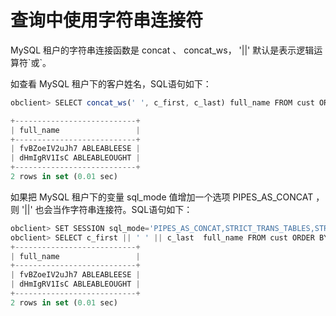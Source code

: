 查询中使用字符串连接符 
================================



MySQL 租户的字符串连接函数是 concat 、 concat_ws， '\|\|' 默认是表示逻辑运算符\`或\`。

如查看 MySQL 租户下的客户姓名，SQL语句如下：

```javascript
obclient> SELECT concat_ws(' ', c_first, c_last) full_name FROM cust ORDER BY c_last LIMIT 2;

+---------------------------+
| full_name                 |
+---------------------------+
| fvBZoeIV2uJh7 ABLEABLEESE |
| dHmIgRV1IsC ABLEABLEOUGHT |
+---------------------------+
2 rows in set (0.01 sec)
```



如果把 MySQL 租户下的变量 sql_mode 值增加一个选项 PIPES_AS_CONCAT ，则 '\|\|' 也会当作字符串连接符。SQL语句如下：

```javascript
obclient> SET SESSION sql_mode='PIPES_AS_CONCAT,STRICT_TRANS_TABLES,STRICT_ALL_TABLES';
obclient> SELECT c_first || ' ' || c_last  full_name FROM cust ORDER BY c_last LIMIT 2;
+---------------------------+
| full_name                 |
+---------------------------+
| fvBZoeIV2uJh7 ABLEABLEESE |
| dHmIgRV1IsC ABLEABLEOUGHT |
+---------------------------+
2 rows in set (0.01 sec)
```


